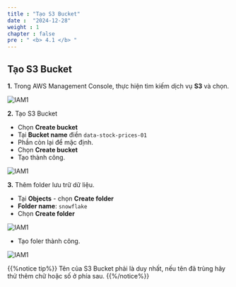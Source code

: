 ```yaml
---
title : "Tạo S3 Bucket"
date :  "2024-12-28"
weight : 1 
chapter : false
pre : " <b> 4.1 </b> "
---
```


## Tạo S3 Bucket

**1.** Trong AWS Management Console, thực hiện tìm kiếm dịch vụ **S3** và chọn.

![IAM1](/images/4.s3/4.1.1.png)

**2.** Tạo S3 Bucket

- Chọn **Create bucket**
- Tại **Bucket name** điền ``` data-stock-prices-01 ```
- Phần còn lại để mặc định.
- Chọn **Create bucket**
- Tạo thành công.

![IAM1](/images/4.s3/4.1.2.png)

**3.** Thêm folder lưu trữ dữ liệu.

- Tại **Objects** - chọn **Create folder**
- **Folder name**: ``` snowflake ```
- Chọn **Create folder**

![IAM1](/images/4.s3/4.1.3.png)

- Tạo foler thành công.

![IAM1](/images/4.s3/4.1.4.png)

{{%notice tip%}}
Tên của S3 Bucket phải là duy nhất, nếu tên đã trùng hãy thử thêm chữ hoặc số ở phía sau.
{{%/notice%}}
